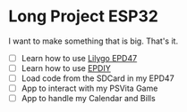 # Long Project ESP32

I want to make something that is big. That's it.

- [ ] Learn how to use [Lilygo EPD47](https://github.com/Xinyuan-LilyGO/LilyGo-EPD47)
- [ ] Learn how to use [EPDIY](https://github.com/vroland/epdiy)
- [ ] Load code from the SDCard in my EPD47
- [ ] App to interact with my PSVita Game
- [ ] App to handle my Calendar and Bills
